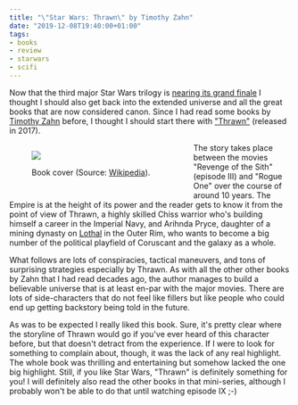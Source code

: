 ```yaml
---
title: "\"Star Wars: Thrawn\" by Timothy Zahn"
date: "2019-12-08T19:40:00+01:00"
tags:
- books
- review
- starwars
- scifi
---
```



Now that the third major Star Wars trilogy is [nearing its grand finale][s] I thought I should also get back into the extended universe and all the great books that are now considered canon. Since I had read some books by [Timothy Zahn][z] before, I thought I should start there with ["Thrawn"][t] (released in 2017).

<figure style="float:left;width:250px">
<img src="https://upload.wikimedia.org/wikipedia/en/d/d0/Star_Wars_Thrawn-Timothy_Zahn.png">
<figcaption><p>Book cover (Source: <a href="https://en.wikipedia.org/wiki/File:Star_Wars_Thrawn-Timothy_Zahn.png">Wikipedia</a>).</p></figcaption>
</figure>

The story takes place between the movies "Revenge of the Sith" (episode III) and "Rogue One" over the course of around 10 years. The Empire is at the height of its power and the reader gets to know it from the point of view of Thrawn, a highly skilled Chiss warrior who's building himself a career in the Imperial Navy, and Arihnda Pryce, daughter of a mining dynasty on [Lothal][l] in the Outer Rim, who wants to become a big number of the political playfield of Coruscant and the galaxy as a whole.

What follows are lots of conspiracies, tactical maneuvers, and tons of surprising strategies especially by Thrawn. As with all the other other books by Zahn that I had read decades ago, the author manages to build a believable universe that is at least en-par with the major movies. There are lots of side-characters that do not feel like fillers but like people who could end up getting backstory being told in the future.

As was to be expected I really liked this book. Sure, it's pretty clear where the storyline of Thrawn would go if you've ever heard of this character before, but that doesn't detract from the experience. If I were to look for something to complain about, though, it was the lack of any real highlight. The whole book was thrilling and entertaining but somehow lacked the one big highlight. Still, if you like Star Wars, "Thrawn" is definitely something for you! I will definitely also read the other books in that mini-series, although I probably won't be able to do that until watching episode IX ;-)

[t]: https://en.wikipedia.org/wiki/Star_Wars:_Thrawn
[s]: https://starwars.fandom.com/wiki/Star_Wars:_Episode_IX_The_Rise_of_Skywalker
[z]: https://en.wikipedia.org/wiki/Timothy_Zahn
[l]: https://starwars.fandom.com/wiki/Lothal
